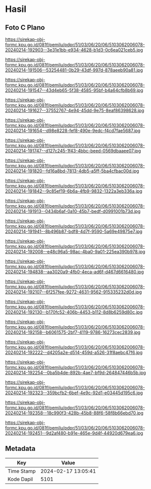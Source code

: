 # Hasil

## Foto C Plano

https://sirekap-obj-formc.kpu.go.id/081f/pemilu/pdpr/51/03/06/20/06/5103062006078-20240214-192903--3e31e1bb-e934-4628-b1d3-0c6ea021ceb5.jpg

https://sirekap-obj-formc.kpu.go.id/081f/pemilu/pdpr/51/03/06/20/06/5103062006078-20240214-191506--53254481-0b29-43df-997d-878aeeb90a81.jpg

https://sirekap-obj-formc.kpu.go.id/081f/pemilu/pdpr/51/03/06/20/06/5103062006078-20240214-191547--43d4eb65-5f38-4585-95bf-b4a64cfb8b69.jpg

https://sirekap-obj-formc.kpu.go.id/081f/pemilu/pdpr/51/03/06/20/06/5103062006078-20240214-191627--37552767-4e94-45dd-9e75-8eaf86398628.jpg

https://sirekap-obj-formc.kpu.go.id/081f/pemilu/pdpr/51/03/06/20/06/5103062006078-20240214-191654--d98e8228-fef8-490e-9edc-f4cd7fae5687.jpg

https://sirekap-obj-formc.kpu.go.id/081f/pemilu/pdpr/51/03/06/20/06/5103062006078-20240214-191747--d127c245-1f43-4bbc-beed-0569dbaaee07.jpg

https://sirekap-obj-formc.kpu.go.id/081f/pemilu/pdpr/51/03/06/20/06/5103062006078-20240214-191820--fd16a8bd-7813-4db5-a5ff-5ba4cfbac00d.jpg

https://sirekap-obj-formc.kpu.go.id/081f/pemilu/pdpr/51/03/06/20/06/5103062006078-20240214-191842--9c85ef19-6b6a-4fb9-9832-1322a3eb336a.jpg

https://sirekap-obj-formc.kpu.go.id/081f/pemilu/pdpr/51/03/06/20/06/5103062006078-20240214-191913--0434b6af-0a10-45b7-bedf-d0991001b73d.jpg

https://sirekap-obj-formc.kpu.go.id/081f/pemilu/pdpr/51/03/06/20/06/5103062006078-20240214-191941--8b496b87-bdf8-4d7f-9590-5a69e49875e7.jpg

https://sirekap-obj-formc.kpu.go.id/081f/pemilu/pdpr/51/03/06/20/06/5103062006078-20240214-192008--e48c96a5-98ac-4ba0-9a01-225ea390b978.jpg

https://sirekap-obj-formc.kpu.go.id/081f/pemilu/pdpr/51/03/06/20/06/5103062006078-20240214-194838--aa3020a9-4fb0-4eca-ad6f-d467d6616480.jpg

https://sirekap-obj-formc.kpu.go.id/081f/pemilu/pdpr/51/03/06/20/06/5103062006078-20240214-192107--6f257fee-9272-4631-9562-915335232d0d.jpg

https://sirekap-obj-formc.kpu.go.id/081f/pemilu/pdpr/51/03/06/20/06/5103062006078-20240214-192130--b170fc52-406b-4453-b112-8d8b6259d80c.jpg

https://sirekap-obj-formc.kpu.go.id/081f/pemilu/pdpr/51/03/06/20/06/5103062006078-20240214-192158--b6061575-2bf7-4119-9786-16273cec2839.jpg

https://sirekap-obj-formc.kpu.go.id/081f/pemilu/pdpr/51/03/06/20/06/5103062006078-20240214-192222--d4205a2e-d514-459d-a526-31f8aebc47f6.jpg

https://sirekap-obj-formc.kpu.go.id/081f/pemilu/pdpr/51/03/06/20/06/5103062006078-20240214-192254--0ba5b4de-892b-4ae7-bf9d-264847446b5b.jpg

https://sirekap-obj-formc.kpu.go.id/081f/pemilu/pdpr/51/03/06/20/06/5103062006078-20240214-192323--359bcfb2-6bef-4e9c-92d1-e03445d195c6.jpg

https://sirekap-obj-formc.kpu.go.id/081f/pemilu/pdpr/51/03/06/20/06/5103062006078-20240214-192358--18c990f3-428b-45b8-88f6-58f8b66ebd70.jpg

https://sirekap-obj-formc.kpu.go.id/081f/pemilu/pdpr/51/03/06/20/06/5103062006078-20240214-192451--9d2af480-b91e-465e-9d4f-44920d679ea6.jpg


## Metadata

| Key        | Value               |
| ---------- | ------------------- |
| Time Stamp | 2024-02-17 13:05:41 |
| Kode Dapil | 5101                |



